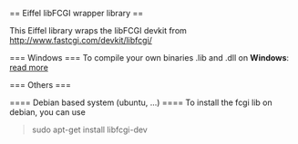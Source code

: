 == Eiffel libFCGI wrapper library ==

This Eiffel library wraps the libFCGI devkit from http://www.fastcgi.com/devkit/libfcgi/

=== Windows ===
To compile your own binaries .lib and .dll on __Windows__: [read more](Clib/README.md)

=== Others ===

==== Debian based system (ubuntu, ...) ====
To install the fcgi lib on debian, you can use 
> sudo apt-get install libfcgi-dev

